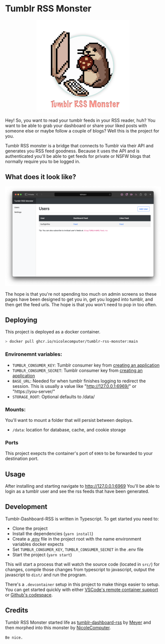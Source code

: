 # Tumblr RSS Monster

<p align="center">
  <img width="300" height="300" src="logo.png">
</p>

Hey! So, you want to read your tumblr feeds in your RSS reader, huh? You want to be able to grab your dashboard or share your liked posts with someone else or maybe follow a couple of blogs? Well this is the project for you.

Tumblr RSS monster is a bridge that connects to Tumblr via their API and generates you RSS feed goodness. Because it uses the API and is authenticated you'll be able to get feeds for private or NSFW blogs that normally require you to be logged in.

## What does it look like?

![Screen of admin page](demo.png)

The hope is that you're not spending too much on admin screens so these pages have been designed to get you in, get you logged into tumblr, and then get the feed urls. The hope is that you won't need to pop in too often.

## Deploying

This project is deployed as a docker container.

```bash
> docker pull ghcr.io/nicolecomputer/tumblr-rss-monster:main
```

### Environemnt variables:

- `TUMBLR_CONSUMER_KEY`: Tumblr consumer key from [creating an application](https://www.tumblr.com/oauth/apps)
- `TUMBLR_CONSUMER_SECRET`: Tumblr consumer key from [creating an application](https://www.tumblr.com/oauth/apps)
- `BASE_URL`: Needed for when tumblr finishes logging to redirect the session. This is usually a value like "http://127.0.0.1:6969/" or "https://you-server/"
- `STORAGE_ROOT`: Optional defaults to /data/

### Mounts:

You'll want to mount a folder that will persist between deploys.

- `/data`: location for database, cache, and cookie storage

### Ports

This project exepcts the container's port of `6969` to be forwarded to your destination port.

## Usage

After installing and starting navigate to http://127.0.0.1:6969 You'll be able to login as a tumblr user and see the rss feeds that have been generated.

## Development

Tumblr-Dashboard-RSS is written in Typescript. To get started you need to:

- Clone the project
- Install the dependencies (`yarn install`)
- Create a [.env](https://www.npmjs.com/package/dotenv) file in the project root with the name environment variables docker expects
- Set `TUMBLR_CONSUMER_KEY`, `TUMBLR_CONSUMER_SECRET` in the .env file
- Start the project (`yarn start`)

This will start a process that will watch the source code (located in `src/`) for changes, compile those changes from typescript to javascript, output the javascript to `dist/` and run the program.

There's a `.devcontainer` setup in this project to make things easier to setup. You can get started quickly with either [VSCode's remote container support](https://marketplace.visualstudio.com/items?itemName=ms-vscode-remote.remote-containers) or [Github's codespace](https://github.com/features/codespaces).

## Credits

Tumblr RSS Monster started life as [tumblr-dashboard-rss](https://github.com/meyer/tumblr-dashboard-rss) by [Meyer](https://github.com/meyer) and then morphed into this monster by [NicoleComputer](https://github.com/meyer).

`Be nice.`
